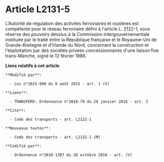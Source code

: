 # Article L2131-5

L'Autorité de régulation des activités ferroviaires et routières  est compétente pour le réseau ferroviaire défini à
l'article L. 2122-1, sous réserve des pouvoirs dévolus à la Commission intergouvernementale instituée par le traité entre la
République française et le Royaume-Uni de Grande-Bretagne et d'Irlande du Nord, concernant la construction et l'exploitation
par des sociétés privées concessionnaires d'une liaison fixe trans-Manche, signé le 12 février 1986.

**Liens relatifs à cet article**

	**Modifié par**:

	  - Loi n°2015-990 du 6 août 2015 - art. 1 (V)

	**Liens**:

	  - TRANSFERE: Ordonnance n°2016-79 du 29 janvier 2016 - art. 2

	**Cite**:

	  - Code des transports - art. L2122-1

	**Nouveaux textes**:

	  - Code des transports - art. L2132-1 (M)

	**Codifié par**:

	  - Ordonnance n°2010-1307 du 28 octobre 2010 - art. (V)
